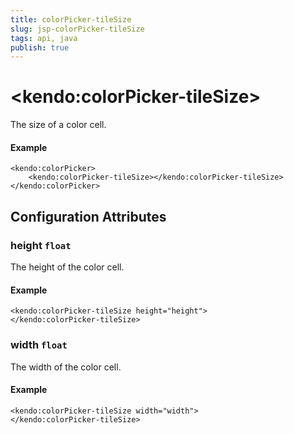 ```yaml
---
title: colorPicker-tileSize
slug: jsp-colorPicker-tileSize
tags: api, java
publish: true
---
```


# \<kendo:colorPicker-tileSize\>

The size of a color cell.

#### Example
    <kendo:colorPicker>
        <kendo:colorPicker-tileSize></kendo:colorPicker-tileSize>
    </kendo:colorPicker>

## Configuration Attributes

### height `float`

The height of the color cell.

#### Example
    <kendo:colorPicker-tileSize height="height">
    </kendo:colorPicker-tileSize>

### width `float`

The width of the color cell.

#### Example
    <kendo:colorPicker-tileSize width="width">
    </kendo:colorPicker-tileSize>

 
